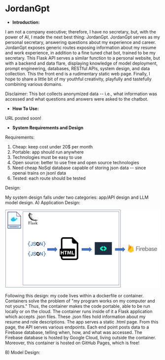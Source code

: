 # JordanGpt

- **Introduction:**

I am not a company executive; therefore, I have no secretary, but, with the power of AI, I made the next best thing: JordanGpt. JordanGpt serves as my personal secretary, answering questions about my experience and career. JordanGpt exposes generic routes exposing information about my resume and work experience, in addition to a fine tuned chat bot, trained to be my secretary. This Flask API serves a similar function to a personal website, but with a backend and data flare, displaying knowledge of model deployment, prompt engineering, databases, RESTful APIs, system design, and data collection. This the front end is a rudimentary static web page. Finally, I hope to share a little bit of my youthful creativity, playfully and tastefully combining various domains.

Disclaimer: This bot collects anonymized data -- i.e., what information was accessed and what questions and answers were asked to the chatbot.

- **How To Use:**

URL posted soon!

- **System Requirements and Design**

Requirements:

1. Cheap: keep cost under 20$ per month
2. Portable: app should run anywhere
3. Technologies must be easy to use
4. Open source: better to use free and open source technologies
5. Need cheap NoSql database capable of storing json data -- since openai trains on jsonl data
6. Tested: each route should be tested

Design:

My system design falls under two categories: app/API design and LLM model design.
A) Application Design:

![Alt text](images/design1.png)

Following this design: my code lives within a dockerfile or container. Containers solve the problem of "my program works on my computer and not yours." Thus, the container makes the code portable, able to be run locally or on the cloud. The container runs inside of it a Flask application which accepts .json files. These .json files hold information about my resume and role descriptions. The app serves a static .html page. From this page, the API serves various endpoints. Each end point posts data to a Firebase database, telling when, how, and what was accessed. The Firebase database is hosted by Google Cloud, living outside the container. Moreover, this container is hosted on GitHub Pages, which is free!

B) Model Design:
